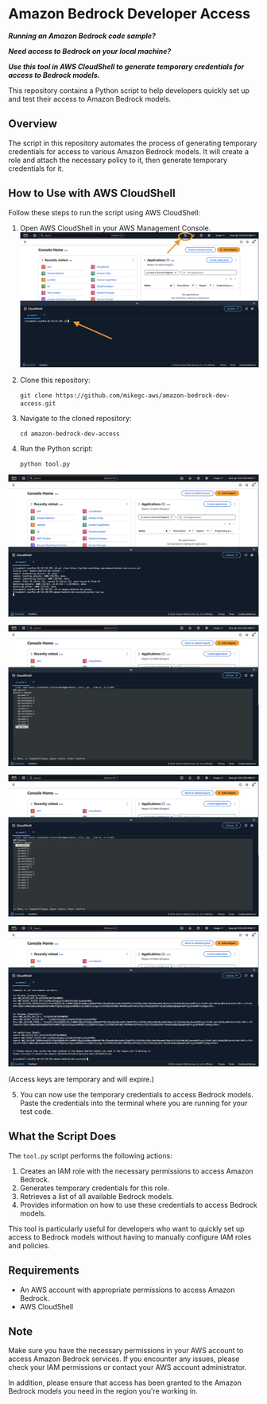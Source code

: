 # Amazon Bedrock Developer Access

_**Running an Amazon Bedrock code sample?**_

_**Need access to Bedrock on your local machine?**_ 

_**Use this tool in AWS CloudShell to generate temporary credentials for access to Bedrock models.**_

This repository contains a Python script to help developers quickly set up and test their access to Amazon Bedrock models.

## Overview

The script in this repository automates the process of generating temporary credentials for access to various Amazon Bedrock models. It will create a role and attach the necessary policy to it, then generate temporary credentials for it.

## How to Use with AWS CloudShell

Follow these steps to run the script using AWS CloudShell:

1. Open AWS CloudShell in your AWS Management Console.
![Amazon Bedrock Developer Access](images/ab_dev_image_1.png)

1. Clone this repository:
   ```
   git clone https://github.com/mikegc-aws/amazon-bedrock-dev-access.git
   ```

1. Navigate to the cloned repository:
   ```
   cd amazon-bedrock-dev-access
   ```

1. Run the Python script:
   ```
   python tool.py
   ```


![Amazon Bedrock Developer Access](images/ab_dev_image_2.png)


![Amazon Bedrock Developer Access](images/ab_dev_image_3.png)


![Amazon Bedrock Developer Access](images/ab_dev_image_4.png)


![Amazon Bedrock Developer Access](images/ab_dev_image_5.png)

(Access keys are temporary and will expire.)

5. You can now use the temporary credentials to access Bedrock models. Paste the credentials into the terminal where you are running for your test code.

## What the Script Does

The `tool.py` script performs the following actions:

1. Creates an IAM role with the necessary permissions to access Amazon Bedrock.
1. Generates temporary credentials for this role.
1. Retrieves a list of all available Bedrock models.
1. Provides information on how to use these credentials to access Bedrock models.

This tool is particularly useful for developers who want to quickly set up access to Bedrock models without having to manually configure IAM roles and policies.

## Requirements

- An AWS account with appropriate permissions to access Amazon Bedrock.
- AWS CloudShell

## Note

Make sure you have the necessary permissions in your AWS account to access Amazon Bedrock services. If you encounter any issues, please check your IAM permissions or contact your AWS account administrator.

In addition, please ensure that access has been granted to the Amazon Bedrock models you need in the region you're working in.
